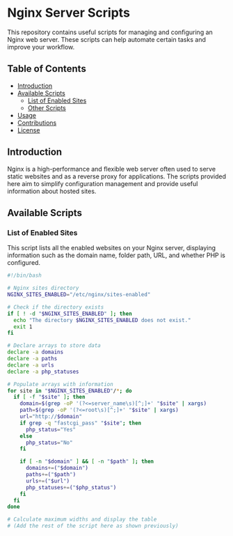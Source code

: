 # Nginx Server Scripts

This repository contains useful scripts for managing and configuring an Nginx web server. These scripts can help automate certain tasks and improve your workflow.

## Table of Contents

- [Introduction](#introduction)
- [Available Scripts](#available-scripts)
  - [List of Enabled Sites](#list-of-enabled-sites)
  - [Other Scripts](#other-scripts)
- [Usage](#usage)
- [Contributions](#contributions)
- [License](#license)

## Introduction

Nginx is a high-performance and flexible web server often used to serve static websites and as a reverse proxy for applications. The scripts provided here aim to simplify configuration management and provide useful information about hosted sites.

## Available Scripts

### List of Enabled Sites

This script lists all the enabled websites on your Nginx server, displaying information such as the domain name, folder path, URL, and whether PHP is configured.

```bash
#!/bin/bash

# Nginx sites directory
NGINX_SITES_ENABLED="/etc/nginx/sites-enabled"

# Check if the directory exists
if [ ! -d "$NGINX_SITES_ENABLED" ]; then
  echo "The directory $NGINX_SITES_ENABLED does not exist."
  exit 1
fi

# Declare arrays to store data
declare -a domains
declare -a paths
declare -a urls
declare -a php_statuses

# Populate arrays with information
for site in "$NGINX_SITES_ENABLED"/*; do
  if [ -f "$site" ]; then
    domain=$(grep -oP '(?<=server_name\s)[^;]+' "$site" | xargs)
    path=$(grep -oP '(?<=root\s)[^;]+' "$site" | xargs)
    url="http://$domain"
    if grep -q "fastcgi_pass" "$site"; then
      php_status="Yes"
    else
      php_status="No"
    fi

    if [ -n "$domain" ] && [ -n "$path" ]; then
      domains+=("$domain")
      paths+=("$path")
      urls+=("$url")
      php_statuses+=("$php_status")
    fi
  fi
done

# Calculate maximum widths and display the table
# (Add the rest of the script here as shown previously)
